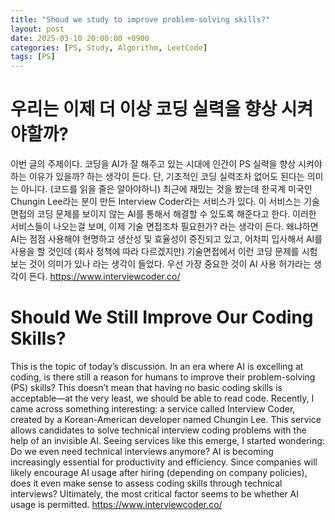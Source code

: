 ```yaml
---
title: "Shoud we study to improve problem-solving skills?"
layout: post
date: 2025-03-10 20:00:00 +0900
categories: [PS, Study, Algorithm, LeetCode]
tags: [PS]
---
```


# 우리는 이제 더 이상 코딩 실력을 향상 시켜야할까?
이번 글의 주제이다.
코딩을 AI가 잘 해주고 있는 시대에 인간이 PS 실력을 향상 시켜야 하는 이유가 있을까? 하는 생각이 든다.
단, 기초적인 코딩 실력조차 없어도 된다는 의미는 아니다. (코드를 읽을 줄은 알아야하니)
최근에 재밌는 것을 봤는데 한국계 미국인 Chungin Lee라는 분이 만든 Interview Coder라는 서비스가 있다.
이 서비스는 기술 면접의 코딩 문제를 보이지 않는 AI를 통해서 해결할 수 있도록 해준다고 한다.
이러한 서비스들이 나오는걸 보며, 이제 기술 면접조차 필요한가? 라는 생각이 든다. 왜냐하면 AI는 점점 사용해야 현명하고 생산성 및 효율성이 증진되고 있고, 어차피 입사해서 AI를 사용을 할 것인데 (회사 정책에 따라 다르겠지만) 기술면접에서 이런 코딩 문제를 시험 보는 것이 의미가 있나 라는 생각이 들었다.
우선 가장 중요한 것이 AI 사용 허가라는 생각이 든다.
https://www.interviewcoder.co/


# Should We Still Improve Our Coding Skills?
This is the topic of today’s discussion.
In an era where AI is excelling at coding, is there still a reason for humans to improve their problem-solving (PS) skills? This doesn’t mean that having no basic coding skills is acceptable—at the very least, we should be able to read code.
Recently, I came across something interesting: a service called Interview Coder, created by a Korean-American developer named Chungin Lee. This service allows candidates to solve technical interview coding problems with the help of an invisible AI.
Seeing services like this emerge, I started wondering: Do we even need technical interviews anymore? AI is becoming increasingly essential for productivity and efficiency. Since companies will likely encourage AI usage after hiring (depending on company policies), does it even make sense to assess coding skills through technical interviews?
Ultimately, the most critical factor seems to be whether AI usage is permitted.
https://www.interviewcoder.co/